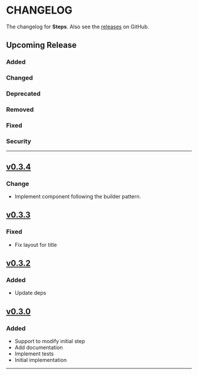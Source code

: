 # CHANGELOG

The changelog for **Steps**. Also see the [releases](https://github.com/asam139/Steps/releases) on GitHub.

## Upcoming Release

### Added

### Changed

### Deprecated

### Removed

### Fixed

### Security

---
## [v0.3.4](https://github.com/asam139/Steps/releases/tag/0.3.4)
### Change
- Implement component following the builder pattern.

## [v0.3.3](https://github.com/asam139/Steps/releases/tag/0.3.3)
### Fixed
- Fix layout for title

## [v0.3.2](https://github.com/asam139/Steps/releases/tag/0.3.2)
### Added
- Update deps

## [v0.3.0](https://github.com/asam139/Steps/releases/tag/0.3.0)
### Added
- Support to modify initial step
- Add documentation
- Implement tests
- Initial implementation

---
